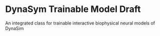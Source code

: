 # DynaSym Trainable Model Draft

An integrated class for trainable interactive biophysical neural models of DynaSim
